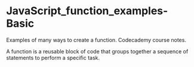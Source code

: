 # JavaScript_function_examples-Basic
Examples of many ways to create a function. Codecademy course notes. 

A function is a reusable block of code that groups together a sequence of statements to perform a specific task.

